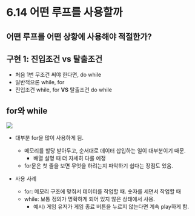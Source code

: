 # 6.14 어떤 루프를 사용할까
## 어떤 루프를 어떤 상황에 사용해야 적절한가?

## 구현 1: 진입조건 vs 탈출조건
* 처음 1번 무조건 써야 한다면, do while
* 일반적으론 while, for
* 진입조건 while, for __VS__ 탈출조건 do while

## for와 while
<img src="https://github.com/uber9ma/following_C/blob/master/images/chapter6/while7.png?raw=true">

* 대부분 for을 많이 사용하게 됨.
    - 메모리를 할당 받아두고, 순서대로 데이터 삽입하는 일이 대부분이기 때문.
        - 배열 설명 때 더 자세히 다룰 예정
    -  for문은 첫 줄을 보면 무엇을 하려는지 파악하기 쉽다는 장점도 있음.

* 사용 사례
    - for: 메모리 구조에 맞춰서 데이터를 작업할 때. 숫자를 세면서 작업할 때
    - while: 보통 정의가 명확하게 되어 있지 않은 상태에서 사용.
        - 예시) 게임 유저가 게임 종료 버튼을 누르지 않는다면 계속 play하게 함.